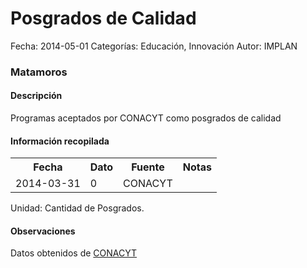 Posgrados de Calidad
=====

Fecha: 2014-05-01
Categorías: Educación, Innovación
Autor: IMPLAN

### Matamoros

#### Descripción

Programas aceptados por CONACYT como posgrados de calidad

#### Información recopilada

<table class="table table-hover table-bordered">
  <tr><th>Fecha</th><th>Dato</th><th>Fuente</th><th>Notas</th></tr>
  <tr><td>2014-03-31</td><td>0</td><td>CONACYT</td><td></td></tr>
</table>

Unidad: Cantidad de Posgrados.

#### Observaciones

Datos obtenidos de [CONACYT](http://svrtmp.main.conacyt.mx/ConsultasPNPC/listar_padron.php)
